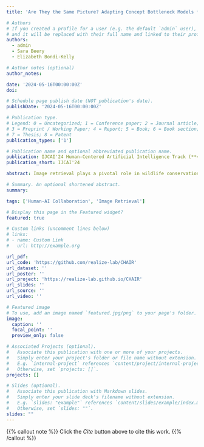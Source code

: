 ```yaml
---
title: 'Are They the Same Picture? Adapting Concept Bottleneck Models for Human-AI Collaboration in Image Retrieval'

# Authors
# If you created a profile for a user (e.g. the default `admin` user), write the username (folder name) here
# and it will be replaced with their full name and linked to their profile.
authors:
  - admin
  - Sara Beery
  - Elizabeth Bondi-Kelly

# Author notes (optional)
author_notes: 

date: '2024-05-16T00:00:00Z'
doi: 

# Schedule page publish date (NOT publication's date).
publishDate: '2024-05-16T00:00:00Z'

# Publication type.
# Legend: 0 = Uncategorized; 1 = Conference paper; 2 = Journal article;
# 3 = Preprint / Working Paper; 4 = Report; 5 = Book; 6 = Book section;
# 7 = Thesis; 8 = Patent
publication_types: ['1']

# Publication name and optional abbreviated publication name.
publication: IJCAI'24 Human-Centered Artificial Intelligence Track (**<5 \% Acceptance Rate**)
publication_short: IJCAI'24

abstract: Image retrieval plays a pivotal role in wildlife conservation, specifically in state-of-the-art platforms like ElephantBook for finding individual animals. Although deep learning techniques for image retrieval have advanced significantly, their imperfect real-world performance often necessitates including human expertise. Human-in-the-loop approaches typically rely on humans completing the task independently and then combining their opinions with an AI model in various ways, as these models offer very little interpretability or correctability. To allow humans to intervene in the AI model instead, thereby saving human time and effort, we adapt the Concept Bottleneck Model (CBM) and propose CHAIR. CHAIR (a) enables humans to correct intermediate concepts, which helps improve embeddings generated, and (b) allows for flexible levels of intervention that accommodate varying levels of human expertise for better retrieval. To show the efficacy of CHAIR, we demonstrate that our method performs better than similar models on image retrieval metrics without any external intervention. Furthermore, we also showcase how human intervention helps further improve retrieval performance, thereby achieving human-AI complementarity.

# Summary. An optional shortened abstract.
summary: 

tags: ['Human-AI Collaboration', 'Image Retrieval']

# Display this page in the Featured widget?
featured: true

# Custom links (uncomment lines below)
# links:
# - name: Custom Link
#   url: http://example.org

url_pdf: 
url_code: 'https://github.com/realize-lab/CHAIR'
url_dataset: ''
url_poster: ''
url_project: 'https://realize-lab.github.io/CHAIR'
url_slides: ''
url_source: ''
url_video: ''

# Featured image
# To use, add an image named `featured.jpg/png` to your page's folder.
image:
  caption: ''
  focal_point: ''
  preview_only: false

# Associated Projects (optional).
#   Associate this publication with one or more of your projects.
#   Simply enter your project's folder or file name without extension.
#   E.g. `internal-project` references `content/project/internal-project/index.md`.
#   Otherwise, set `projects: []`.
projects: []

# Slides (optional).
#   Associate this publication with Markdown slides.
#   Simply enter your slide deck's filename without extension.
#   E.g. `slides: "example"` references `content/slides/example/index.md`.
#   Otherwise, set `slides: ""`.
slides: ""
---
```


{{% callout note %}}
Click the _Cite_ button above to cite this work.
{{% /callout %}}

<!-- {{% callout note %}}
Create your slides in Markdown - click the _Slides_ button to check out the example.
{{% /callout %}} -->

<!-- Supplementary notes can be added here, including [code, math, and images](https://wowchemy.com/docs/writing-markdown-latex/). -->
